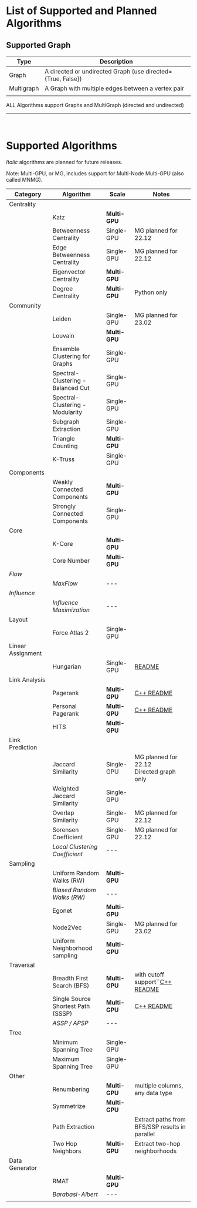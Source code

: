 # List of Supported and Planned Algorithms

## Supported Graph

| Type       | Description                                                 |
| ---------- | ----------------------------------------------------------- |
| Graph      | A directed or undirected Graph (use directed={True, False}) |
| Multigraph | A Graph with multiple edges between a vertex pair           |
|            |                                                             |

ALL Algorithms support Graphs and MultiGraph (directed and undirected)

---

<br>

# Supported Algorithms

_Italic_ algorithms are planned for future releases.

Note: Multi-GPU, or MG, includes support for Multi-Node Multi-GPU (also called MNMG).

| Category          | Algorithm                          | Scale               | Notes                                                           |
| ----------------- | ---------------------------------- | ------------------- | --------------------------------------------------------------- |
| Centrality        |                                    |                     |                                                                 |
|                   | Katz                               | __Multi-GPU__ |                                                                 |
|                   | Betweenness Centrality             | Single-GPU          | MG planned for 22.12                                            |
|                   | Edge Betweenness Centrality        | Single-GPU          | MG planned for 22.12                                            |
|                   | Eigenvector Centrality             | __Multi-GPU__ |                                                                 |
|                   | Degree Centrality                  | __Multi-GPU__ | Python only                                                     |
| Community         |                                    |                     |                                                                 |
|                   | Leiden                             | Single-GPU          | MG planned for 23.02                                            |
|                   | Louvain                            | __Multi-GPU__ |                                                                 |
|                   | Ensemble Clustering for Graphs     | Single-GPU          |                                                                 |
|                   | Spectral-Clustering - Balanced Cut | Single-GPU          |                                                                 |
|                   | Spectral-Clustering - Modularity   | Single-GPU          |                                                                 |
|                   | Subgraph Extraction                | Single-GPU          |                                                                 |
|                   | Triangle Counting                  | __Multi-GPU__ |                                                                 |
|                   | K-Truss                            | Single-GPU          |                                                                 |
| Components        |                                    |                     |                                                                 |
|                   | Weakly Connected Components        | __Multi-GPU__ |                                                                 |
|                   | Strongly Connected Components      | Single-GPU          |                                                                 |
| Core              |                                    |                     |                                                                 |
|                   | K-Core                             | **Multi-GPU** |                                                                 |
|                   | Core Number                        | **Multi-GPU** |                                                                 |
| _Flow_          |                                    |                     |                                                                 |
|                   | _MaxFlow_                        | ---                 |                                                                 |
| _Influence_     |                                    |                     |                                                                 |
|                   | _Influence Maximization_         | ---                 |                                                                 |
| Layout            |                                    |                     |                                                                 |
|                   | Force Atlas 2                      | Single-GPU          |                                                                 |
| Linear Assignment |                                    |                     |                                                                 |
|                   | Hungarian                          | Single-GPU          | [README](cpp/src/linear_assignment/README-hungarian.md)            |
| Link Analysis     |                                    |                     |                                                                 |
|                   | Pagerank                           | __Multi-GPU__ | [C++ README](cpp/src/centrality/README.md#Pagerank)                |
|                   | Personal Pagerank                  | __Multi-GPU__ | [C++ README](cpp/src/centrality/README.md#Personalized-Pagerank)   |
|                   | HITS                               | __Multi-GPU__ |                                                                 |
| Link Prediction   |                                    |                     |                                                                 |
|                   | Jaccard Similarity                 | Single-GPU          | MG planned for 22.12<br />Directed graph only                   |
|                   | Weighted Jaccard Similarity        | Single-GPU          |                                                                 |
|                   | Overlap Similarity                 | Single-GPU          | MG planned for 22.12                                            |
|                   | Sorensen Coefficient               | Single-GPU          | MG planned for 22.12                                            |
|                   | _Local Clustering Coefficient_   | ---                 |                                                                 |
| Sampling          |                                    |                     |                                                                 |
|                   | Uniform Random Walks (RW)          | **Multi-GPU** |                                                                 |
|                   | *Biased Random Walks (RW)*       | ---                 |                                                                 |
|                   | Egonet                             | **Multi-GPU** |                                                                 |
|                   | Node2Vec                           | Single-GPU          | MG planned for 23.02                                            |
|                   | Uniform Neighborhood sampling      | __Multi-GPU__ |                                                                 |
| Traversal         |                                    |                     |                                                                 |
|                   | Breadth First Search (BFS)         | __Multi-GPU__ | with cutoff support``[C++ README](cpp/src/traversal/README.md#BFS) |
|                   | Single Source Shortest Path (SSSP) | __Multi-GPU__ | [C++ README](cpp/src/traversal/README.md#SSSP)                     |
|                   | _ASSP / APSP_                    | ---                 |                                                                 |
| Tree              |                                    |                     |                                                                 |
|                   | Minimum Spanning Tree              | Single-GPU          |                                                                 |
|                   | Maximum Spanning Tree              | Single-GPU          |                                                                 |
| Other             |                                    |                     |                                                                 |
|                   | Renumbering                        | __Multi-GPU__ | multiple columns, any data type                                 |
|                   | Symmetrize                         | __Multi-GPU__ |                                                                 |
|                   | Path Extraction                    |                     | Extract paths from BFS/SSP results in parallel                  |
|                   | Two Hop Neighbors                  | __Multi-GPU__ | Extract two-hop neighborhoods                                   |
| Data Generator    |                                    |                     |                                                                 |
|                   | RMAT                               | __Multi-GPU__ |                                                                 |
|                   | _Barabasi-Albert_                | ---                 |                                                                 |
|                   |                                    |                     |                                                                 |
